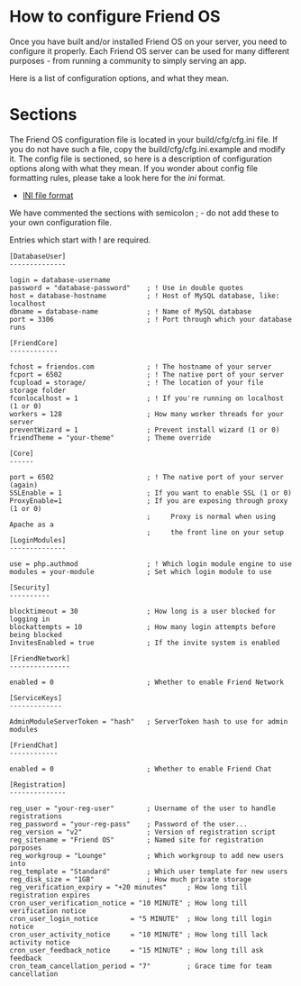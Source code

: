 How to configure Friend OS
==========================

Once you have built and/or installed Friend OS on your server, you need to
configure it properly. Each Friend OS server can be used for many different 
purposes - from running a community to simply serving an app.

Here is a list of configuration options, and what they mean.

Sections
========

The Friend OS configuration file is located in your build/cfg/cfg.ini file. 
If you do not have such a file, copy the build/cfg/cfg.ini.example and modify it.
The config file is sectioned, so here is a description of configuration options along 
with what they mean. If you wonder about config file formatting rules, please
take a look here for the *ini* format.

 * [INI file format](https://en.wikipedia.org/wiki/INI_file)
 
We have commented the sections with semicolon ; - do not add these to your own
configuration file.

Entries which start with ! are required.

```
[DatabaseUser]
--------------

login = database-username
password = "database-password"    ; ! Use in double quotes
host = database-hostname          ; ! Host of MySQL database, like: localhost
dbname = database-name            ; ! Name of MySQL database
port = 3306                       ; ! Port through which your database runs

[FriendCore]
------------

fchost = friendos.com             ; ! The hostname of your server
fcport = 6502                     ; ! The native port of your server
fcupload = storage/               ; ! The location of your file storage folder
fconlocalhost = 1                 ; ! If you're running on localhost (1 or 0)
workers = 128                     ; How many worker threads for your server
preventWizard = 1                 ; Prevent install wizard (1 or 0)
friendTheme = "your-theme"        ; Theme override

[Core]
------

port = 6502                       ; ! The native port of your server (again)
SSLEnable = 1                     ; If you want to enable SSL (1 or 0)
ProxyEnable=1                     ; If you are exposing through proxy (1 or 0)
                                  ;     Proxy is normal when using Apache as a
                                  ;     the front line on your setup
[LoginModules]
--------------

use = php.authmod                 ; ! Which login module engine to use
modules = your-module             ; Set which login module to use

[Security]
----------

blocktimeout = 30                 ; How long is a user blocked for logging in
blockattempts = 10                ; How many login attempts before being blocked
InvitesEnabled = true             ; If the invite system is enabled

[FriendNetwork]
---------------

enabled = 0                       ; Whether to enable Friend Network

[ServiceKeys]
-------------

AdminModuleServerToken = "hash"   ; ServerToken hash to use for admin modules

[FriendChat]
------------

enabled = 0                       ; Whether to enable Friend Chat

[Registration]
--------------

reg_user = "your-reg-user"        ; Username of the user to handle registrations
reg_password = "your-reg-pass"    ; Password of the user...
reg_version = "v2"                ; Version of registration script
reg_sitename = "Friend OS"        ; Named site for registration porposes
reg_workgroup = "Lounge"          ; Which workgroup to add new users into
reg_template = "Standard"         ; Which user template for new users
reg_disk_size = "1GB"             ; How much private storage
reg_verification_expiry = "+20 minutes"     ; How long till registration expires
cron_user_verification_notice = "10 MINUTE" ; How long till verification notice
cron_user_login_notice        = "5 MINUTE"  ; How long till login notice
cron_user_activity_notice     = "10 MINUTE" ; How long till lack activity notice
cron_user_feedback_notice     = "15 MINUTE" ; How long till ask feedback
cron_team_cancellation_period = "7"         ; Grace time for team cancellation
```


